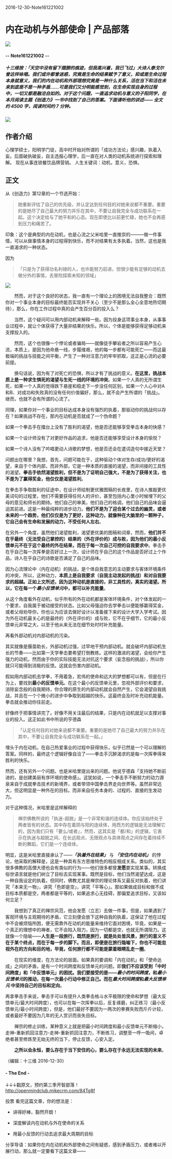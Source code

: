 2016-12-30-Note161221002

# 内在动机与外部使命 | 产品部落
![](https://mmbiz.qlogo.cn/mmbiz_png/P7zzkBGoztEsloAW49aYHbosdbicMkhzApOhATXyMagJ7hKTPN9swRzXLg2hsm4jWrZgYSwt73cImDzTkHHicvnw/0?wx_fmt=png)
#### -- Note161221002 --

##### **十三维按**：「天空中没有留下翅膀的痕迹，但我高兴着，我已飞过」大诗人泰戈尔曾这样咏唱。我们或许都曾迷惑，究竟是生命的结果赋予了意义，抑或是生命过程本身就意义，我们的内在动机和外部理想究竟是一种什么关系，活在当下和活在未来到底是不是一种矛盾……可是我们又分明能感觉到，在生命实现自身的过程中，一切又都是融洽自如的。对于这个问题，一直追求动机与意义的子阳同学，在本月阅读主题《创造力》一书中找到了自己的答案。下面请听他的讲述—— **全文约 4500 字，阅读时间约 7 分钟。**
![](https://mmbiz.qlogo.cn/mmbiz_jpg/P7zzkBGoztHtvYfHQmlFEUy66KLqVM2QTdiat5Y7XNHVcZuV5puhAib5099ZyleoUxGFkDs3uNSX6fAMroASaj3A/0?wx_fmt=jpeg)


## 作者介绍

心理学硕士，阳明学门徒，高中时开始对所谓的「成功方法论」感兴趣，执着入妄。后面破执破妄，自主选报心理学，后一直在对人类的动机系统进行探索和理解。
现在从事连锁餐饮品牌营销。
人生关键词：动机，意义，恐惧。

## 正文
从《创造力》第12章的一个节选开始：
> 她重新评估了自己的优先级，并认定达到任何目的对她来说都不重要。重要的是她尽了自己最大的努力并乐在其中，不要让自我完全与成功联系在一起。这个决定给与了她平和的心态。现在即使比以前更忙碌，她也不会再感到压力和痛苦了。

印象：这个是典型的内在动机，也是心流之父米哈里一直推崇的———做一件事情，可以从做事情本身的过程得到快乐，而不对结果有太多执着。当然，这也是我一直渴求的一种状态。

因为
> 「只是为了获得功名利禄的人，也许能努力前进，但很少能有足够的动机去做分外的事情，去冒险探索未知的领域」 

![](https://mmbiz.qlogo.cn/mmbiz_jpg/P7zzkBGoztHtvYfHQmlFEUy66KLqVM2QfEJNicFEFiaeGlcxQFB8iaQ8am540WyGmfS8OjVjNezbsj8s7ID70myFA/0?wx_fmt=jpeg) 
 

&emsp;&emsp;然而，对于这个良好的状态，我一直有一个理论上的困境无法自我整合：既然你对一个事业本身的目标最终能否实现并不关心（至少不是那么全心全意地热切期待），那么，你在工作过程中真的会产生百分百的投入么？

&emsp;&emsp;当然，这个疑问可以用内部动机来解释一些。因为投身这项事业本身，从事事业过程中，就让个体获得了大量非结果的快乐。所以，个体是能够获得足够动机来支撑投入的。

&emsp;&emsp;然而，这个也很像一个悖论或者骗局——就像徒手攀岩者之所以容易产生心流，本质上，是因为他命悬一线，步履维艰，他的每一步都有可能死亡——而这最极端的挑战与技能之间平衡，产生了一种对注意力的牢牢抓取，这正是心流的必要前提。

&emsp;&emsp;换句话说，因为有了对死亡的恐惧，所以才有了挑战的意义。**在这里，挑战本质上是一种求生惧死的渴望与生死一线的环境的冲突**。如果一个人真的无所谓生死，如果一个人真的觉得跌下悬崖和稳走下一步没任何区别，如果一个人心中对A和B、对成功和失败真的没有任何价值偏好，那么，就不会产生所谓的「挑战」。继而，也就不会有所谓的心流了。


同理，如果你对一个事业的目标达成本身没有强烈的执着，那驱动你的挑战何以存在？如果挑战不存在，那内在动机是否就成了一个伪命题？

如果一个拳击手在擂台上没有了胜利的渴望，他是否还能够享受拳击本身的快感？

如果一个设计师没有了对更好作品的追求，他是否还能够享受设计本身的愉悦？

如果一个诗人没有了吟唱更动人诗歌的梦想，他是否还会在遣词造句中接近天堂？


问题出在哪里？我想，首先，问题可能在于，这种驱动个体对生存/成功/更好的渴望，来自于个体内部，而非外部，它是一种本质的直接的渴望，而非间接的工具性的渴望。**拳击手依然渴望胜利，但不是为了证明自己强大，不是为了获得关注，也不是为了赢得奖金，他仅仅是渴望胜利**。

在拳击手争取胜利的征途中，在设计师绘制更优雅图稿的长夜里，在诗人推敲更优美词句的过程里，他们不需要获得任何人的评价，甚至包括内心里小时候埋下的父母的意见和师长的期待。他们自己的审美，他们自己的格调，他们自己的品味会逼迫其前进。这是一种最纯粹的进步动力。**他们不是为了迎合某个过去的幽灵，或者未来的一个趋势，他们仅仅是为了更好，这种动力，就像种在大脑里的一颗种子，它自己会有生命和发展的动力，不受任何人左右**。

在另外一个角度，虽然他们渴望胜利，渴望更优美的图稿和词章，然而，**他们并不在乎最终（无法受自己掌控的）结果的（外在评价的）成与败，因为他们的最小反馈单元不在于这个最终的外在结果，而在于每一次自己可控的自我要求中**。拳击手在乎自己每一次挥拳是否好过上一次，设计师在乎自己的这个作品是否好过上个作品，诗人在乎自己的诗歌是否满足了自己的品味。

因为心流理论中（内在动机）的挑战，是个体自我意志的主动要求与客体环境条件的冲突，所以，这种动力，**本质上是自我要求（自我主动发起的挑战）和对自我要求的超越。正如上文所述，因为这种动机是直接的，非工具性的，真实的渴望。所以，它在每一个*最小反馈单元*中，都可以补充能量**。

从这个角度看外在动机，似乎所有的外在动机都是客体环境条件，对个体发起的一个要求，自我属于被动接受的状态。比如父母强迫你去学拳击以便能够赢得奖金，或者父母劝导你，你也认为应该去做好设计以准备接下来的设计大学入学考试。因为外在动机最关心的是最终的（外在评价的）成与败，它不在乎细节，它的最小反馈单元非常之大，以至于他从来无法在细节处时时补充能量。

再看外部动机对内部动机的污染。

其实就像是揠苗助长，外部动机过强，过早地干预内部动机。就会破坏内部动机生长的节奏——比如第一天学拳击要希望打倒教练。这样的激进的渴望，会给你产生强力的动机，然而由于你的实际技能无法对抗这个要求（妄念般的挑战），所以你就只可能得到消极的反馈。这就会伤害内部动机。

假如用内部动机去学拳，不用着急，宏伟的使命和远大的梦想都可以有，但是在行为上，要找到**最小的反馈单元**。在这个最小的反馈单元里，忽视外部评价和要求，消除妄念般的自我期待，你合理的原生的内部动机就会自然产生，它会渴望自我挑战，并且在一个个微小的进步中争取到超越的快乐。这最终会及时补充动机能量。拳击就会推动你往前走。

好像终于把事情讲完了。好像不用关注最后的结果，只是内在动机就足以支撑对事业的投入。这正如此书中所说的亨德森

> 「认定任何目的对她来说都不重要。重要的是她尽了自己最大的努力并乐在其中，不要让自我完全与成功联系在一起。」

埋头于内在动机，在自己热爱事业的过程中获得快乐，似乎已然是一个可以理解的答案。同样的，最终这个逻辑好像自洽了——拳击手沉醉渴求的是每一次挥拳得来胜利的快乐。

然而，还有另外一个问题。也是米哈里提出来的问题。他说亨德森「支持她不断前进的，是创建美丽有序环境的使命感」。这犹如说，一个拳击手不断努力的动力源泉来自于成就拳击技术的新境界，或者带领中国拳击界走向世界等。虽然非常远大，但这明显是一种外在的目标。而非来自任务本身的、过程的、直接的生发动力。

对于这种情况，米哈里是这样解释的
> 禅宗佛教所说的「执迷-超脱」是一个非常和谐的连续体。你应该始终处于两者皆有的状态。其中存在着阴与阳的连续体，用西方的逻辑是无法理解它的，因为我们只有「要么/或者」，然而，这其实是「都/和」的逻辑，它表示在执迷与超脱之间、在长远观点、无限观点与具体观点之间存在着持续不断的舞蹈，它们是一个连续体。

明显，这是米哈里直接承认了——***「执着外在结果」*** 与 ***「安住内在动机」*** 的悖论，他采取的解释是，这是一种具有东方思维特色的相反相成关系。类似的，其实很多佛教的高僧大德也会有类似的行为——他们很多都曾**发愿**要实现某事。转换成俗世语言就是他们树立了目标去实现某事。既然是目标，他们当然渴望达成，这是一种自我设定的执着。但同时，佛教尤其是禅宗的理论体系又最反对执着，他们讲究「本来无一物」，讲究「色即是空」，讲究「平等心」。那如果做成目标和做不成目标本质都是空，两者都是平等的，如果追求心无挂碍，那偏爱追求目标，又该如何立足？


&emsp;&emsp;我想到了真正的禅宗风范，他会发愿（立志）去做一件事，但是，如果遇到了客观环境与主观期待的矛盾，它立刻便会放下这种自我的执着，这保证了他在过程中不会被烦恼所困，便无需靠外在动机的能量来维持它面对困境，毕竟，如果是一个真正的理想中的禅者，它不会陷入阻力，因为一切都是空，也就无所谓阻力。这就像一个隐喻——**人生是一段旅行，既然是旅行，就是处处皆风景，旅行的意义不在于某个终点，而在于每一步的脚下。而且，即便是在旅行隐喻下，你也不可能忽视外在的方向和目的地，毕竟，任何旅行都不可能是蒙着眼睛乱走一圈**。

&emsp;&emsp;在现实的维度，在方法论的层面。如果真的要调和「内在动机」和「使命达成」之间的矛盾，是有一个时间跨度和反馈单元的问题。即**我们不应该受到「中时间跨度」和「中反馈单元」的困扰。我们要接受的是——*最小的时间跨度*，和*最小反馈单元*的推动，在每一次最小行动中修正自己。而在*最大时间跨度*和*最大反馈单元* 中坚持自己的目标和定向**。

再拿拳击手来说，拳击手可以有提升人类拳击格斗水平极限的使命和梦想（最大反馈单元/最大时间跨度），也可以在每一次挥拳以后，反复琢磨，纠正练习（最小反馈单元/最小时间跨度），但是，他们最好不要因为一两次的拳赛失败而斤斤计较，或者最好不要因为几年的无人赏识而丧失目标。

&emsp;&emsp;禅宗的修止训练，某种意义上就是把最小时间跨度和最小反馈单元不断缩小，走神-重新抓回注意力-走神-重新抓回注意力，不断练习，调整至一呼一吸间，卓绝者甚至修炼至无始无终的当下，停止反馈，心安入定。

&emsp;&emsp;**之所以会永恒，要么存在于当下安住的心，要么存在于永远无法实现的未来**。


（编辑：十三维 2016-12-30）

#### - The End - 

↓↓↓戳原文，预约第三季开智部落！
http://openmindclub.mikecrm.com/84Tg8f

投票
看完这篇文章，你的想法是：

-  讲得好棒，豁然开朗！

-  深度解读内在动机与外在使命的关系

-  用最小反馈的行动去追求最大周期的目标


分享导语：如果你在内在动机和外部使命之间有疑惑，感到矛盾压力，或者难以开展行动，那么就一定要看下这篇文章——


